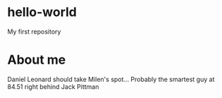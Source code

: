 # hello-world
My first repository

# About me
Daniel Leonard should take Milen's spot... Probably the smartest guy at 84.51 right behind Jack Pittman
